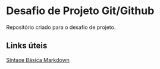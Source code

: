 # Desafio de Projeto Git/Github
Repositório criado para o desafio de projeto.
## Links úteis
[Síntaxe Básica Markdown](https://www.markdownguide.org/basic-syntax/)
